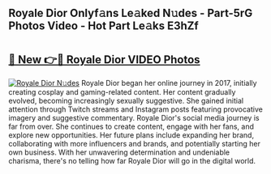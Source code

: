 ## Royale Dior Onlyf𝚊ns Le𝚊ked N𝚞des - Part-5rG Photos Video - Hot Part Le𝚊ks E3hZf

# <h2><a href="http://ab15368.deff.icu/?id=Royale+Dior">🔗 New 👉🔴 Royale Dior VIDEO Photos</a></h2>

[![Royale Dior N𝚞des](https://i.imgur.com/rIISA9y.gif)](http://ab15368.deff.icu/?id=Royale+Dior)
Royale Dior began her online journey in 2017, initially creating cosplay and gaming-related content. Her content gradually evolved, becoming increasingly sexually suggestive. She gained initial attention through Twitch streams and Instagram posts featuring provocative imagery and suggestive commentary. Royale Dior's social media journey is far from over. She continues to create content, engage with her fans, and explore new opportunities. Her future plans include expanding her brand, collaborating with more influencers and brands, and potentially starting her own business. With her unwavering determination and undeniable charisma, there's no telling how far Royale Dior will go in the digital world.
